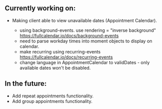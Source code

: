 ## Currently working on:

-   Making client able to view unavailable dates (Appointment Calendar).

    -   using background-events. use rendering = "inverse background" https://fullcalendar.io/docs/background-events
    -   need to parse workday times into moment objects to display on calendar.
    -   make recurring using recurring-events https://fullcalendar.io/docs/recurring-events
    -   change language in AppointmentCalendar to validDates - only available dates won't be disabled.

## In the future:

-   Add repeat appointments functionality.
-   Add group appointments functionality.
